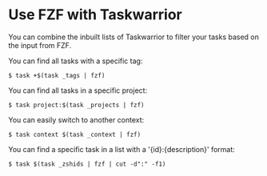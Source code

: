 # Use FZF with Taskwarrior

You can combine the inbuilt lists of Taskwarrior to filter your tasks based on the input from FZF.

You can find all tasks with a specific tag:
```
$ task +$(task _tags | fzf)
```

You can find all tasks in a specific project:
```
$ task project:$(task _projects | fzf)
```

You can easily switch to another context:
```
$ task context $(task _context | fzf)
```

You can find a specific task in a list with a '{id}:{description}' format:
```
$ task $(task _zshids | fzf | cut -d":" -f1)
```
